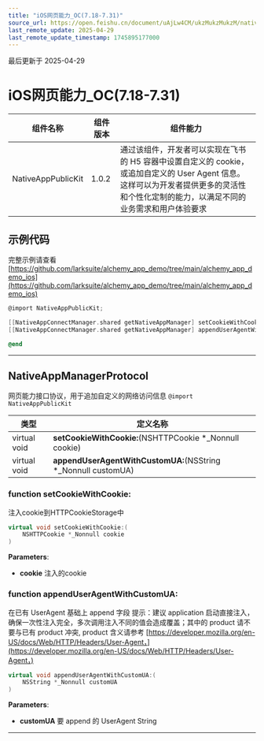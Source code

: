 ```yaml
---
title: "iOS网页能力_OC(7.18-7.31)"
source_url: https://open.feishu.cn/document/uAjLw4CM/ukzMukzMukzM/native-integration/open-scene-introduction/capability-components/web-capabilities/ios-webviewapiexternal_oc/ios-webviewapiexternal_oc-718
last_remote_update: 2025-04-29
last_remote_update_timestamp: 1745895177000
---
```

最后更新于 2025-04-29

# iOS网页能力_OC(7.18-7.31) 

|组件名称 | 组件版本 | 组件能力 |
| ---- | ------ | -------- |
| NativeAppPublicKit | 1.0.2 | 通过该组件，开发者可以实现在飞书的 H5 容器中设置自定义的 cookie，或追加自定义的 User Agent 信息。这样可以为开发者提供更多的灵活性和个性化定制的能力，以满足不同的业务需求和用户体验要求 |

## 示例代码

完整示例请查看 [https://github.com/larksuite/alchemy_app_demo/tree/main/alchemy_app_demo_ios](https://github.com/larksuite/alchemy_app_demo/tree/main/alchemy_app_demo_ios)

```objectivec
@import NativeAppPublicKit;

[[NativeAppConnectManager.shared getNativeAppManager] setCookieWithCookie:...];
[[NativeAppConnectManager.shared getNativeAppManager] appendUserAgentWithCustomUA:...];

@end
```

-------------------------------

## NativeAppManagerProtocol

网页能力接口协议，用于追加自定义的网络访问信息 
`@import NativeAppPublicKit`

|        类型     | 定义名称           |
| -------------- | -------------- |
| virtual void | **setCookieWithCookie:**(NSHTTPCookie *_Nonnull cookie) |
| virtual void | **appendUserAgentWithCustomUA:**(NSString *_Nonnull customUA) |

### **function setCookieWithCookie:**

注入cookie到HTTPCookieStorage中 

```cpp
virtual void setCookieWithCookie:(
    NSHTTPCookie *_Nonnull cookie
)
```

**Parameters**: 

* **cookie** 注入的cookie 

### **function appendUserAgentWithCustomUA:**

在已有 UserAgent 基础上 append 字段 提示：建议 application 启动直接注入，确保一次性注入完全，多次调用注入不同的值会造成覆盖；其中的 product 请不要与已有 product 冲突, product 含义请参考 [https://developer.mozilla.org/en-US/docs/Web/HTTP/Headers/User-Agent，](https://developer.mozilla.org/en-US/docs/Web/HTTP/Headers/User-Agent，)

```cpp
virtual void appendUserAgentWithCustomUA:(
    NSString *_Nonnull customUA
)
```

**Parameters**: 

* **customUA** 要 append 的 UserAgent String 

-------------------------------
